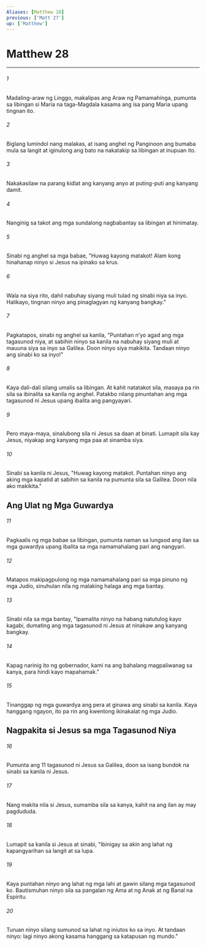```yaml
---
Aliases: [Matthew 28]
previous: ['Matt 27']
up: ['Matthew']
---
```

# Matthew 28

***

###### 1
Madaling-araw ng Linggo, makalipas ang Araw ng Pamamahinga, pumunta sa libingan si Maria na taga-Magdala kasama ang isa pang Maria upang tingnan ito. 

###### 2
Biglang lumindol nang malakas, at isang anghel ng Panginoon ang bumaba mula sa langit at iginulong ang bato na nakatakip sa libingan at inupuan ito. 

###### 3
Nakakasilaw na parang kidlat ang kanyang anyo at puting-puti ang kanyang damit. 

###### 4
Nanginig sa takot ang mga sundalong nagbabantay sa libingan at hinimatay. 

###### 5
Sinabi ng anghel sa mga babae, "Huwag kayong matakot! Alam kong hinahanap ninyo si Jesus na ipinako sa krus. 

###### 6
Wala na siya rito, dahil nabuhay siyang muli tulad ng sinabi niya sa inyo. Halikayo, tingnan ninyo ang pinaglagyan ng kanyang bangkay." 

###### 7
Pagkatapos, sinabi ng anghel sa kanila, "Puntahan nʼyo agad ang mga tagasunod niya, at sabihin ninyo sa kanila na nabuhay siyang muli at mauuna siya sa inyo sa Galilea. Doon ninyo siya makikita. Tandaan ninyo ang sinabi ko sa inyo!" 

###### 8
Kaya dali-dali silang umalis sa libingan. At kahit natatakot sila, masaya pa rin sila sa ibinalita sa kanila ng anghel. Patakbo nilang pinuntahan ang mga tagasunod ni Jesus upang ibalita ang pangyayari. 

###### 9
Pero maya-maya, sinalubong sila ni Jesus sa daan at binati. Lumapit sila kay Jesus, niyakap ang kanyang mga paa at sinamba siya. 

###### 10
Sinabi sa kanila ni Jesus, "Huwag kayong matakot. Puntahan ninyo ang aking mga kapatid at sabihin sa kanila na pumunta sila sa Galilea. Doon nila ako makikita." 

## Ang Ulat ng Mga Guwardya 

###### 11
Pagkaalis ng mga babae sa libingan, pumunta naman sa lungsod ang ilan sa mga guwardya upang ibalita sa mga namamahalang pari ang nangyari. 

###### 12
Matapos makipagpulong ng mga namamahalang pari sa mga pinuno ng mga Judio, sinuhulan nila ng malaking halaga ang mga bantay. 

###### 13
Sinabi nila sa mga bantay, "Ipamalita ninyo na habang natutulog kayo kagabi, dumating ang mga tagasunod ni Jesus at ninakaw ang kanyang bangkay. 

###### 14
Kapag narinig ito ng gobernador, kami na ang bahalang magpaliwanag sa kanya, para hindi kayo mapahamak." 

###### 15
Tinanggap ng mga guwardya ang pera at ginawa ang sinabi sa kanila. Kaya hanggang ngayon, ito pa rin ang kwentong ikinakalat ng mga Judio.

## Nagpakita si Jesus sa mga Tagasunod Niya 

###### 16
Pumunta ang 11 tagasunod ni Jesus sa Galilea, doon sa isang bundok na sinabi sa kanila ni Jesus. 

###### 17
Nang makita nila si Jesus, sumamba sila sa kanya, kahit na ang ilan ay may pagdududa. 

###### 18
Lumapit sa kanila si Jesus at sinabi, "Ibinigay sa akin ang lahat ng kapangyarihan sa langit at sa lupa. 

###### 19
Kaya puntahan ninyo ang lahat ng mga lahi at gawin silang mga tagasunod ko. Bautismuhan ninyo sila sa pangalan ng Ama at ng Anak at ng Banal na Espiritu. 

###### 20
Turuan ninyo silang sumunod sa lahat ng iniutos ko sa inyo. At tandaan ninyo: lagi ninyo akong kasama hanggang sa katapusan ng mundo."
